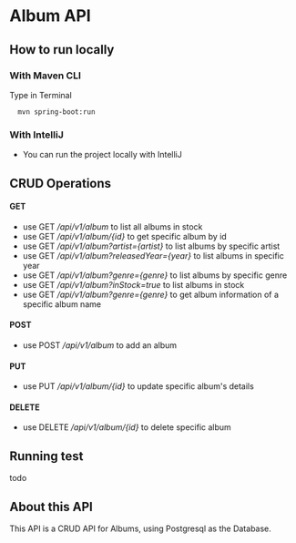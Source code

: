 # Album API

## How to run locally

### With Maven CLI
 Type in Terminal
```
  mvn spring-boot:run
```
### With IntelliJ
- You can run the project locally with IntelliJ

## CRUD Operations
#### GET
- use GET */api/v1/album* to list all albums in stock
- use GET */api/v1/album/{id}* to get specific album by id
- use GET */api/v1/album?artist={artist}* to list albums by specific artist
- use GET */api/v1/album?releasedYear={year}* to list albums in specific year
- use GET */api/v1/album?genre={genre}* to list albums by specific genre
- use GET */api/v1/album?inStock=true* to list albums in stock
- use GET */api/v1/album?genre={genre}* to get album information of a specific album name
#### POST
- use POST */api/v1/album* to add an album
#### PUT
- use PUT */api/v1/album/{id}* to update specific album's details
#### DELETE
- use DELETE */api/v1/album/{id}* to delete specific album



## Running test
todo

## About this API
This API is a CRUD API for Albums, using Postgresql as the Database.
